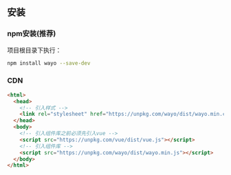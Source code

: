## 安装

### npm安装(推荐)
项目根目录下执行：

``` bash
npm install wayo --save-dev
```

### CDN
```html
<html>
  <head>
    <!-- 引入样式 -->
    <link rel="stylesheet" href="https://unpkg.com/wayo/dist/wayo.min.css">
  </head>
  <body>
    <!-- 引入组件库之前必须先引入vue -->
    <script src="https://unpkg.com/vue/dist/vue.js"></script>
    <!-- 引入组件库 -->
    <script src="https://unpkg.com/wayo/dist/wayo.min.js"></script>
  </body>
</html>
```

